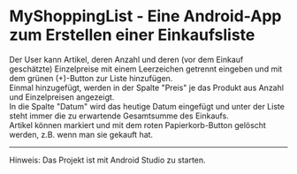 # MyShoppingList - Eine Android-App zum Erstellen einer Einkaufsliste

Der User kann Artikel, deren Anzahl und deren (vor dem Einkauf geschätzte) Einzelpreise mit einem Leerzeichen getrennt eingeben und mit dem grünen (+)-Button zur Liste hinzufügen.<br>
Einmal hinzugefügt, werden in der Spalte "Preis" je das Produkt aus Anzahl und Einzelpreisen angezeigt.<br>
In die Spalte "Datum" wird das heutige Datum eingefügt und unter der Liste steht immer die zu erwartende Gesamtsumme des Einkaufs.<br>
Artikel können markiert und mit dem roten Papierkorb-Button gelöscht werden, z.B. wenn man sie gekauft hat.
<hr>
Hinweis: Das Projekt ist mit Android Studio zu starten.
